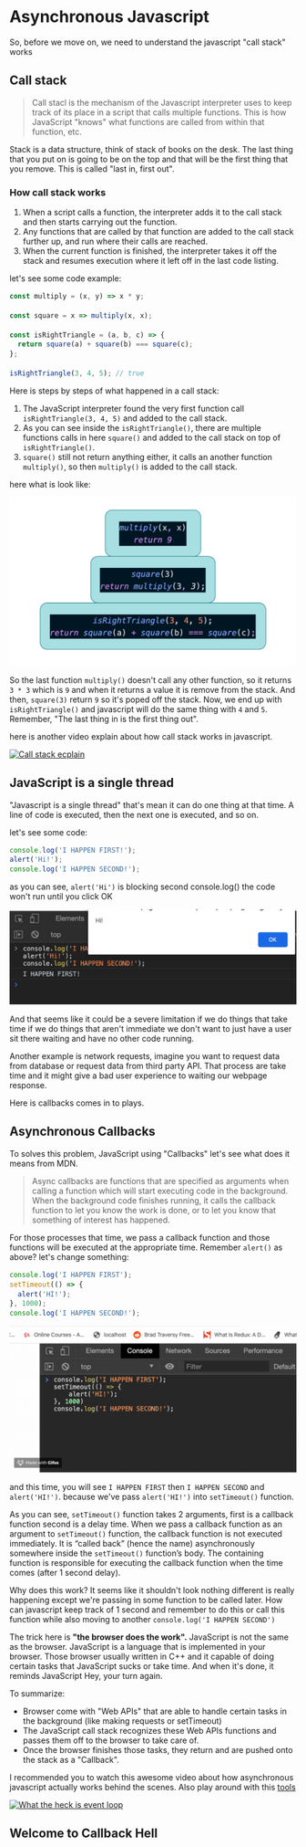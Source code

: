 # Asynchronous Javascript

So, before we move on, we need to understand the javascript "call stack" works

## Call stack

> Call stacl is the mechanism of the Javascript interpreter uses to keep track of its place in a script that calls multiple functions. This is how JavaScript "knows" what functions are called from within that function, etc.

Stack is a data structure, think of stack of books on the desk. The last thing that you put on is going to be on the top and that will be the first thing that you remove. This is called "last in, first out".

### How call stack works

1. When a script calls a function, the interpreter adds it to the call stack and then starts carrying out the function.
2. Any functions that are called by that function are added to the call stack further up, and run where their calls are reached.
3. When the current function is finished, the interpreter takes it off the stack and resumes execution where it left off in the last code listing.

let's see some code example:

```javascript
const multiply = (x, y) => x * y;

const square = x => multiply(x, x);

const isRightTriangle = (a, b, c) => {
  return square(a) + square(b) === square(c);
};

isRightTriangle(3, 4, 5); // true
```

Here is steps by steps of what happened in a call stack:

1. The JavaScript interpreter found the very first function call `isRightTriangle(3, 4, 5)` and added to the call stack.
2. As you can see inside the `isRightTriangle()`, there are multiple functions calls in here `square()` and added to the call stack on top of `isRightTriangle()`.
3. `square()` still not return anything either, it calls an another function `multiply()`, so then `multiply()` is added to the call stack.

here what is look like:

![call stack](call_stack.png)

So the last function `multiply()` doesn't call any other function, so it returns `3 * 3` which is `9` and when it returns a value it is remove from the stack. And then, `square(3)` return `9` so it's poped off the stack. Now, we end up with `isRightTriangle()` and javascript will do the same thing with `4` and `5`. Remember, "The last thing in is the first thing out".

here is another video explain about how call stack works in javascript.

[![Call stack ecplain](https://i.ytimg.com/vi/W8AeMrVtFLY/maxresdefault.jpg)](https://www.youtube.com/watch?v=W8AeMrVtFLY)

## JavaScript is a single thread

"Javascript is a single thread" that's mean it can do one thing at that time. A line of code is executed, then the next one is executed, and so on.

let's see some code:

```javascript
console.log('I HAPPEN FIRST!');
alert('Hi!');
console.log('I HAPPEN SECOND!');
```

as you can see, `alert('Hi')` is blocking second console.log() the code won't run until you click OK

![alert](alert.png)

And that seems like it could be a severe limitation if we do things that take time if we do things that aren't immediate we don't want to just have a user sit there waiting and have no other code running.

Another example is network requests, imagine you want to request data from database or request data from third party API. That process are take time and it might give a bad user experience to waiting our webpage response.

Here is callbacks comes in to plays.

## Asynchronous Callbacks

To solves this problem, JavaScript using "Callbacks" let's see what does it means from MDN.

> Async callbacks are functions that are specified as arguments when calling a function which will start executing code in the background. When the background code finishes running, it calls the callback function to let you know the work is done, or to let you know that something of interest has happened.

For those processes that time, we pass a callback function and those functions will be executed at the appropriate time. Remember `alert()` as above? let's change something:

```javascript
console.log('I HAPPEN FIRST');
setTimeout(() => {
  alert('HI!');
}, 1000);
console.log('I HAPPEN SECOND!');
```

![setTimeout](setTimeout.gif)

and this time, you will see `I HAPPEN FIRST` then `I HAPPEN SECOND` and `alert('HI!')`. because we've pass `alert('HI!')` into `setTimeout()` function.

As you can see, `setTimeout()` function takes 2 arguments, first is a callback function second is a delay time. When we pass a callback function as an argument to `setTimeout()` function, the callback function is not executed immediately. It is “called back” (hence the name) asynchronously somewhere inside the `setTimeout()` function’s body. The containing function is responsible for executing the callback function when the time comes (after 1 second delay).

Why does this work? It seems like it shouldn't look nothing different is really happening except we're passing in some function to be called later. How can javascript keep track of 1 second and remember to do this or call this function while also moving to another `console.log('I HAPPEN SECOND')`

The trick here is **"the browser does the work".** JavaScript is not the same as the browser. JavaScript is a language that is implemented in your browser. Those browser usually written in C++ and it capable of doing certain tasks that JavaScript sucks or take time. And when it's done, it reminds JavaScript Hey, your turn again.

To summarize:

- Browser come with "Web APIs" that are able to handle certain tasks in the background (like making requests or setTimeout)
- The JavaScript call stack recognizes these Web APIs functions and passes them off to the browser to take care of.
- Once the browser finishes those tasks, they return and are pushed onto the stack as a "Callback".

I recommended you to watch this awesome video about how asynchronous javascript actually works behind the scenes. Also play around with this [tools](http://latentflip.com/loupe/?code=JC5vbignYnV0dG9uJywgJ2NsaWNrJywgZnVuY3Rpb24gb25DbGljaygpIHsKICAgIHNldFRpbWVvdXQoZnVuY3Rpb24gdGltZXIoKSB7CiAgICAgICAgY29uc29sZS5sb2coJ1lvdSBjbGlja2VkIHRoZSBidXR0b24hJyk7ICAgIAogICAgfSwgMjAwMCk7Cn0pOwoKY29uc29sZS5sb2coIkhpISIpOwoKc2V0VGltZW91dChmdW5jdGlvbiB0aW1lb3V0KCkgewogICAgY29uc29sZS5sb2coIkNsaWNrIHRoZSBidXR0b24hIik7Cn0sIDUwMDApOwoKY29uc29sZS5sb2coIldlbGNvbWUgdG8gbG91cGUuIik7!!!PGJ1dHRvbj5DbGljayBtZSE8L2J1dHRvbj4%3D)

[![What the heck is event loop](https://i.ytimg.com/vi/8aGhZQkoFbQ/maxresdefault.jpg)](https://www.youtube.com/watch?v=8aGhZQkoFbQ)

## Welcome to Callback Hell
